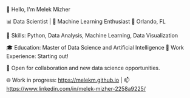 👋 Hello, I'm Melek Mizher

📊 Data Scientist | 🤖 Machine Learning Enthusiast
📍 Orlando, FL

🌟 Skills: Python, Data Analysis, Machine Learning, Data Visualization

🎓 Education: Master of Data Science and Artificial Intelligence 
💼 Work Experience: Starting out!

🚀 Open for collaboration and new data science opportunities.

🌐 Work in progress: https://melekm.github.io | 📫 https://www.linkedin.com/in/melek-mizher-2258a9225/
